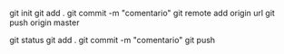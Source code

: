 git init
git add .
git commit -m "comentario"
git remote add origin url
git push origin master

git status
git add .
git commit -m "comentario"
git push
